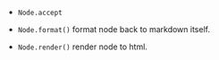 - `Node.accept`

- `Node.format()` format node back to markdown itself.
- `Node.render()` render node to html.
